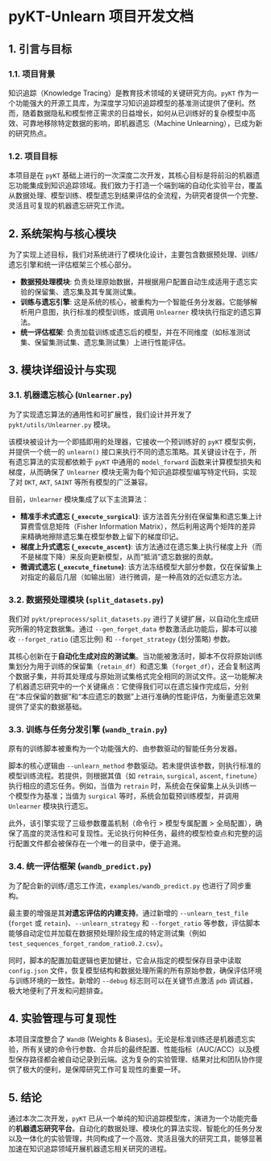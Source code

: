 # pyKT-Unlearn 项目开发文档

## 1. 引言与目标

### 1.1. 项目背景
知识追踪（Knowledge Tracing）是教育技术领域的关键研究方向。`pyKT` 作为一个功能强大的开源工具库，为深度学习知识追踪模型的基准测试提供了便利。然而，随着数据隐私和模型修正需求的日益增长，如何从已训练好的复杂模型中高效、可靠地移除特定数据的影响，即机器遗忘（Machine Unlearning），已成为新的研究热点。

### 1.2. 项目目标
本项目是在 `pyKT` 基础上进行的一次深度二次开发，其核心目标是将前沿的机器遗忘功能集成到知识追踪领域。我们致力于打造一个端到端的自动化实验平台，覆盖从数据处理、模型训练、模型遗忘到结果评估的全流程，为研究者提供一个完整、灵活且可复现的机器遗忘研究工作流。

## 2. 系统架构与核心模块

为了实现上述目标，我们对系统进行了模块化设计，主要包含数据预处理、训练/遗忘引擎和统一评估框架三个核心部分。

- **数据预处理模块**: 负责处理原始数据，并根据用户配置自动生成适用于遗忘实验的保留集、遗忘集及其专属测试集。
- **训练与遗忘引擎**: 这是系统的核心，被重构为一个智能任务分发器。它能够解析用户意图，执行标准的模型训练，或调用 `Unlearner` 模块执行指定的遗忘算法。
- **统一评估框架**: 负责加载训练或遗忘后的模型，并在不同维度（如标准测试集、保留集测试集、遗忘集测试集）上进行性能评估。

## 3. 模块详细设计与实现

### 3.1. 机器遗忘核心 (`Unlearner.py`)

为了实现遗忘算法的通用性和可扩展性，我们设计并开发了 `pykt/utils/Unlearner.py` 模块。

该模块被设计为一个即插即用的处理器，它接收一个预训练好的 `pyKT` 模型实例，并提供一个统一的 `unlearn()` 接口来执行不同的遗忘策略。其关键设计在于，所有遗忘算法的实现都依赖于 `pyKT` 中通用的 `model_forward` 函数来计算模型损失和梯度，从而确保了 `Unlearner` 模块无需为每个知识追踪模型编写特定代码，实现了对 `DKT`, `AKT`, `SAINT` 等所有模型的广泛兼容。

目前，`Unlearner` 模块集成了以下主流算法：

* **精准手术式遗忘 (`_execute_surgical`)**: 该方法首先分别在保留集和遗忘集上计算费雪信息矩阵（Fisher Information Matrix），然后利用这两个矩阵的差异来精确地擦除遗忘集在模型参数上留下的梯度印记。
* **梯度上升式遗忘 (`_execute_ascent`)**: 该方法通过在遗忘集上执行梯度上升（而不是梯度下降）来反向更新模型，从而“抵消”遗忘数据的贡献。
* **微调式遗忘 (`_execute_finetune`)**: 该方法冻结模型大部分参数，仅在保留集上对指定的最后几层（如输出层）进行微调，是一种高效的近似遗忘方法。

### 3.2. 数据预处理模块 (`split_datasets.py`)

我们对 `pykt/preprocess/split_datasets.py` 进行了关键扩展，以自动化生成研究所需的特定数据集。通过 `--gen_forget_data` 参数激活此功能后，脚本可以接收 `--forget_ratio` (遗忘比例) 和 `--forget_strategy` (划分策略) 参数。

其核心创新在于**自动化生成对应的测试集**。当功能被激活时，脚本不仅将原始训练集划分为用于训练的保留集（`retain_df`）和遗忘集（`forget_df`），还会复制这两个数据子集，并将其处理成与原始测试集格式完全相同的测试文件。这一功能解决了机器遗忘研究中的一个关键痛点：它使得我们可以在遗忘操作完成后，分别在“本应保留的数据”和“本应遗忘的数据”上进行准确的性能评估，为衡量遗忘效果提供了坚实的数据基础。

### 3.3. 训练与任务分发引擎 (`wandb_train.py`)

原有的训练脚本被重构为一个功能强大的、由参数驱动的智能任务分发器。

脚本的核心逻辑由 `--unlearn_method` 参数驱动。若未提供该参数，则执行标准的模型训练流程。若提供，则根据其值（如 `retrain`, `surgical`, `ascent`, `finetune`）执行相应的遗忘任务。例如，当值为 `retrain` 时，系统会在保留集上从头训练一个模型作为基准；当值为 `surgical` 等时，系统会加载预训练模型，并调用 `Unlearner` 模块执行遗忘。

此外，该引擎实现了三级参数覆盖机制（命令行 > 模型专属配置 > 全局配置），确保了高度的灵活性和可复现性。无论执行何种任务，最终的模型检查点和完整的运行配置文件都会被保存在一个唯一的目录中，便于追溯。

### 3.4. 统一评估框架 (`wandb_predict.py`)

为了配合新的训练/遗忘工作流，`examples/wandb_predict.py` 也进行了同步重构。

最主要的增强是其**对遗忘评估的内建支持**。通过新增的 `--unlearn_test_file` (`forget` 或 `retain`)、`--unlearn_strategy` 和 `--forget_ratio` 等参数，评估脚本能够自动定位并加载在数据预处理阶段生成的特定测试集（例如 `test_sequences_forget_random_ratio0.2.csv`）。

同时，脚本的配置加载逻辑也更加健壮，它会从指定的模型保存目录中读取 `config.json` 文件，恢复模型结构和数据处理所需的所有原始参数，确保评估环境与训练环境的一致性。新增的 `--debug` 标志则可以在关键节点激活 `pdb` 调试器，极大地便利了开发和问题排查。

## 4. 实验管理与可复现性

本项目深度整合了 `WandB` (Weights & Biases)。无论是标准训练还是机器遗忘实验，所有关键的命令行参数、合并后的最终配置、性能指标（AUC/ACC）以及模型保存路径都会被自动记录到云端。这为复杂的实验管理、结果对比和团队协作提供了极大的便利，是保障研究工作可复现性的重要一环。

## 5. 结论

通过本次二次开发，`pyKT` 已从一个单纯的知识追踪模型库，演进为一个功能完备的**机器遗忘研究平台**。自动化的数据处理、模块化的算法实现、智能化的任务分发以及一体化的实验管理，共同构成了一个高效、灵活且强大的研究工具，能够显著加速在知识追踪领域开展机器遗忘相关研究的进程。